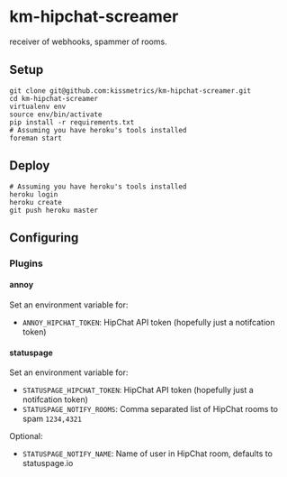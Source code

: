km-hipchat-screamer
===================

receiver of webhooks, spammer of rooms.

## Setup

    git clone git@github.com:kissmetrics/km-hipchat-screamer.git
    cd km-hipchat-screamer
    virtualenv env
    source env/bin/activate
    pip install -r requirements.txt
    # Assuming you have heroku's tools installed
    foreman start

## Deploy

    # Assuming you have heroku's tools installed
    heroku login
    heroku create
    git push heroku master

## Configuring

### Plugins

#### annoy

Set an environment variable for:
- `ANNOY_HIPCHAT_TOKEN`: HipChat API token (hopefully just a notifcation token)

#### statuspage

Set an environment variable for:
- `STATUSPAGE_HIPCHAT_TOKEN`: HipChat API token (hopefully just a notifcation token)
- `STATUSPAGE_NOTIFY_ROOMS`: Comma separated list of HipChat rooms to spam `1234,4321`

Optional:
- `STATUSPAGE_NOTIFY_NAME`: Name of user in HipChat room, defaults to statuspage.io

